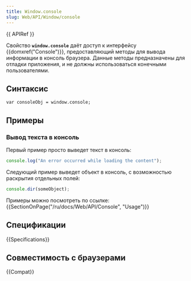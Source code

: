 ```yaml
---
title: Window.console
slug: Web/API/Window/console
---
```


{{ APIRef }}

Свойство **`window.console`** даёт доступ к интерфейсу {{domxref("Console")}}, предоставляющий методы для вывода информации в консоль браузера. Данные методы предназначены для отладки приложения, и не должны использоваться конечными пользователями.

## Синтаксис

```
var consoleObj = window.console;
```

## Примеры

### Вывод текста в консоль

Первый пример просто выведет текст в консоль:

```js
console.log("An error occurred while loading the content");
```

Следующий пример выведет объект в консоль, с возможностью раскрытия отдельных полей:

```js
console.dir(someObject);
```

Примеры можно посмотреть по ссылке: {{SectionOnPage("/ru/docs/Web/API/Console", "Usage")}}

## Спецификации

{{Specifications}}

## Совместимость с браузерами

{{Compat}}
